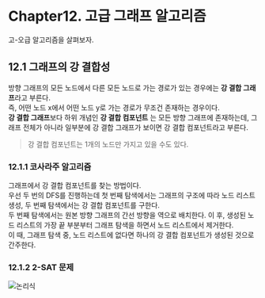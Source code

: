 # Chapter12. 고급 그래프 알고리즘
고-오급 알고리즘을 살펴보자.  

## 12.1 그래프의 강 결합성
방향 그래프의 모든 노드에서 다른 모든 노드로 가는 경로가 있는 경우에는 **강 결합 그래프**라고 부른다.  
즉, 어떤 노드 x에서 어떤 노드 y로 가는 경로가 무조건 존재하는 경우이다.  
**강 결합 그래프**보다 하위 개념인 **강 결합 컴포넌트** 는 모든 방향 그래프에 존재하는데, 그래프 전체가 아니라 일부분에 강 결합 그래프가 보이면 강 결합 컴포넌트라고 부른다.  
> 강 결합 컴포넌트는 1개의 노드만 가지고 있을 수도 있다.  

### 12.1.1 코사라주 알고리즘
그래프에서 강 결합 컴포넌트를 찾는 방법이다.  
우선 두 번의 DFS를 진행하는데 첫 번째 탐색에서는 그래프의 구조에 따라 노드 리스트 생성, 두 번째 탐색에서는 강 결합 컴포넌트를 구한다.  
두 번째 탐색에서는 원본 방향 그래프의 간선 방향을 역으로 배치한다. 이 후, 생성된 노드 리스트의 가장 끝 부분부터 그래프 탐색을 하면서 노드 리스트에서 제거한다.  
이 때, 그래프 탐색 중, 노드 리스트에 없다면 하나의 강 결합 컴포넌트가 생성된 것으로 간주한다.  

### 12.1.2 2-SAT 문제
![논리식](https://blogfiles.pstatic.net/20160902_151/kks227_1472760030282Yhuqa_PNG/%C1%A6%B8%F1_%BE%F8%C0%BD.png?type=w3)
